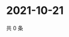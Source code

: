 # 2021-10-21

共 0 条

<!-- BEGIN -->
<!-- 最后更新时间 Thu Oct 21 2021 02:16:57 GMT+0800 (China Standard Time) -->

<!-- END -->
